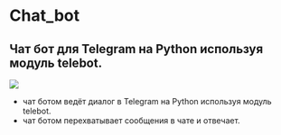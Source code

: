 # Chat_bot 
## Чат бот для Telegram на Python используя модуль telebot. 

![](https://images.fineartamerica.com/images/artworkimages/medium/1/waving-robot-john-schwegel-transparent.png)

+ чат ботом ведёт диалог в Telegram на Python используя модуль telebot.
+ чат ботом перехватывает сообщения в чате и отвечает.